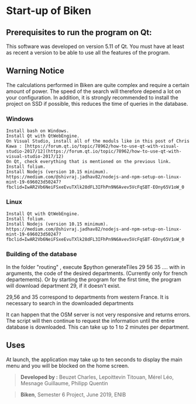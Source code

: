 # Start-up of Biken

## Prerequisites to run the program on Qt:

This software was developed on version 5.11 of Qt. You must have at least as recent a version to be able to use all the features of the program.

## Warning Notice
The calculations performed in Biken are quite complex and require a certain amount of power. The speed of the search will therefore depend a lot on your configuration.
In addition, it is strongly recommended to install the project on SSD if possible, this reduces the time of queries in the database.

### Windows
    Install bash on Windows.
    Install Qt with QtWebEngine.
    On Visual Studio, install all of the moduls like in this post of Chris Kawa : [https://forum.qt.io/topic/78962/how-to-use-qt-with-visual-studio-2017/12](https://forum.qt.io/topic/78962/how-to-use-qt-with-visual-studio-2017/12)
    On Qt, check everything that is mentioned on the previous link.
    Install folium.
    Install Nodejs (version 10.15 minimum). https://medium.com/@shivraj.jadhav82/nodejs-and-npm-setup-on-linux-mint-19-696023d50247?fbclid=IwAR2Vb6NeiFSxeEvuTXlk28dFL3IFhPn9N6Avev5VcFqSBT-EOny65V1oW_0
    
### Linux
    Install Qt with QtWebEngine.
    Install folium.
    Install Nodejs (version 10.15 minimum). https://medium.com/@shivraj.jadhav82/nodejs-and-npm-setup-on-linux-mint-19-696023d50247?fbclid=IwAR2Vb6NeiFSxeEvuTXlk28dFL3IFhPn9N6Avev5VcFqSBT-EOny65V1oW_0

### Building of the database 

In the folder "routing" , execute $python generateTiles 29 56 35 .... with in arguments, the code of the desired departments. (Currently only for french departements). Or by starting the program for the first time, the program	will download department 29, if it doesn't exist.

29,56 and 35 correspond to departments from western France. It is necessary to search in the downloaded departments 

It can happen that the OSM server is not very responsive and returns errors. The script will then continue to request the information until the entire database is downloaded. This can take up to 1 to 2 minutes per department.

## Uses
At launch, the application may take up to ten seconds to display the main menu and you will be blocked on the home screen.



> **Developed by  :** 
> Beuzet Charles,
> Lepoittevin Titouan,
> Mérel Léo,
> Mesnage Guillaume,
> Philipp Quentin

> **Biken**, Semester 6 Project, June 2019, ENIB
